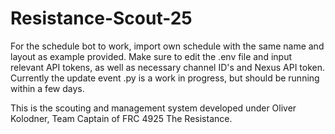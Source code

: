 # Resistance-Scout-25
For the schedule bot to work, import own schedule with the same name and layout as example provided.
Make sure to edit the .env file and input relevant API tokens, as well as necessary channel ID's and Nexus API token.
Currently the update event .py is a work in progress, but should be running within a few days.

This is the scouting and management system developed under Oliver Kolodner, Team Captain of FRC 4925 The Resistance. 
